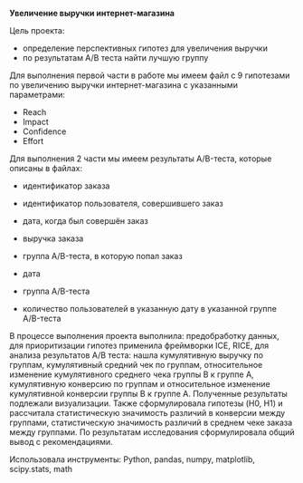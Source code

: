**Увеличение выручки интернет-магазина**

Цель проекта: 
- определение перспективных гипотез для увеличения выручки
- по результатам А/В теста найти лучшую группу

Для выполнения первой части в работе мы имеем файл с 9 гипотезами по увеличению выручки интернет-магазина с указанными параметрами:
- Reach
- Impact
- Confidence
- Effort

Для выполнения 2 части мы имеем результаты A/B-теста, которые описаны в файлах:
- идентификатор заказа
- идентификатор пользователя, совершившего заказ
- дата, когда был совершён заказ
- выручка заказа
- группа A/B-теста, в которую попал заказ

- дата
- группа A/B-теста
- количество пользователей в указанную дату в указанной группе A/B-теста

В процессе выполнения проекта выполнила: предобработку данных, для приоритизации гипотез применила фреймворки ICE, RICE, для анализа результатов А/В теста: нашла кумулятивную выручку по группам, кумулятивный средний чек по группам, относительное изменение кумулятивного среднего чека группы B к группе A, кумулятивную конверсию по группам и относительное изменение кумулятивной конверсии группы B к группе A. Полученные результаты подлежали визуализации. Также сформулировала гипотезы (H0, H1) и рассчитала статистическую значимость различий в конверсии между группами, cтатистическую значимость различий в среднем чеке заказа между группами. По результатам исследования сформулировала общий вывод с рекомендациями.

Использовала инструменты: Python, pandas, numpy, matplotlib, scipy.stats, math
